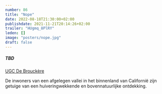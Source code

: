 ```yaml
---
number: 86
title: "Nope"
date: 2022-08-18T21:30:00+02:00
publishdate: 2021-11-21T20:14:26+02:00
trailer: "HUgmq_8PlRY"
leden: []
image: "posters/nope.jpg"
draft: false
---
```


##### TBD

[UGC De Brouckère](https://www.ugc.be/film.html?id=8326)

 De inwoners van een afgelegen vallei in het binnenland van Californië
 zijn getuige van een huiveringwekkende en bovennatuurlijke ontdekking.
 <!--more-->
